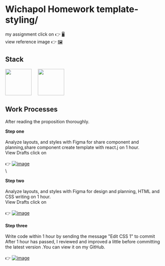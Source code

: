 # Wichapol Homework template-styling/

my assignment click on :point_right: [:desktop_computer:](https://maqe-wichapol-homework-template-styling.vercel.app/) \
view reference image :point_right: [:framed_picture:](http://maqe.github.io/img/template-2021.png)

## Stack

[<img src="https://www.pngitem.com/pimgs/m/664-6644509_icon-react-js-logo-hd-png-download.png" height="84px"/>](https://reactjs.org/) &nbsp;&nbsp;&nbsp;
[<img src="https://upload.wikimedia.org/wikipedia/commons/thumb/d/d9/Node.js_logo.svg/1280px-Node.js_logo.svg.png" height="84px"/>](https://nodejs.org/en/) 

## Work Processes

After reading the proposition thoroughly. 

**Step one**\
\
Analyze layouts, and styles with Figma for share component and planning,share component create template with react.j on 1 hour.\
View Drafts click on  \
\
:point_right: [![image](https://static.figma.com/app/icon/1/favicon.png)](https://www.figma.com/file/juyG9qZyVutTZW2dWfRArq/Template-and-Styling?node-id=0%3A1) \
\

**Step two**\
\
Analyze layouts, and styles with Figma for design and planning, HTML and CSS writing on 1 hour.\
View Drafts click on  \
\
:point_right: [![image](https://static.figma.com/app/icon/1/favicon.png)](https://www.figma.com/file/juyG9qZyVutTZW2dWfRArq/Template-and-Styling?node-id=0%3A1) \
\
**Step three**\
\
Write code within 1 hour by sending the message "Edit CSS 1" to commit After 1 hour has passed, I reviewed and improved a little before 
committing the latest version .You can view it on  my GitHub.\
\
:point_right: 
[![image](https://github.githubassets.com/favicons/favicon.svg)](https://github.com/wichapol/MAQE-Homework/tree/main/frontend/template-styling) 
